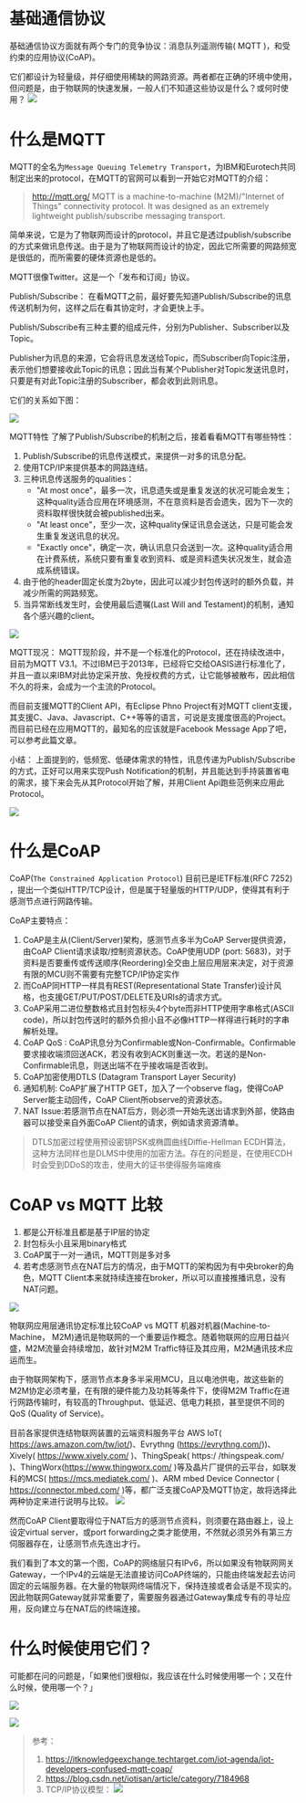 
# 基础通信协议
基础通信协议方面就有两个专门的竞争协议：消息队列遥测传输( MQTT )，和受约束的应用协议(CoAP)。

它们都设计为轻量级，并仔细使用稀缺的网路资源。两者都在正确的环境中使用，但问题是，由于物联网的快速发展，一般人们不知道这些协议是什么？或何时使用？
![](assets/markdown-img-paste-20190919125005795.png)


# 什么是MQTT

MQTT的全名为`Message Queuing Telemetry Transport`，为IBM和Eurotech共同制定出来的protocol，在MQTT的官网可以看到一开始它对MQTT的介绍：

> http://mqtt.org/
>MQTT is a machine-to-machine (M2M)/"Internet of Things" connectivity protocol. It was designed as an extremely lightweight publish/subscribe messaging transport.

简单来说，它是为了物联网而设计的protocol，并且它是透过publish/subscribe的方式来做讯息传送。由于是为了物联网而设计的协定，因此它所需要的网路频宽是很低的，而所需要的硬体资源也是低的。

MQTT很像Twitter。这是一个「发布和订阅」协议。

Publish/Subscribe：
在看MQTT之前，最好要先知道Publish/Subscribe的讯息传送机制为何，这样之后在看其协定时，才会更快上手。

Publish/Subscribe有三种主要的组成元件，分别为Publisher、Subscriber以及Topic。

Publisher为讯息的来源，它会将讯息发送给Topic，而Subscriber向Topic注册，表示他们想要接收此Topic的讯息；因此当有某个Publisher对Topic发送讯息时，只要是有对此Topic注册的Subscriber，都会收到此则讯息。

它们的关系如下图：

![](assets/markdown-img-paste-20190919125157283.png)

MQTT特性
了解了Publish/Subscribe的机制之后，接着看看MQTT有哪些特性：

1. Publish/Subscribe的讯息传送模式，来提供一对多的讯息分配。
2. 使用TCP/IP来提供基本的网路连结。
3. 三种讯息传送服务的qualities：
    - "At most once"，最多一次，讯息遗失或是重复发送的状况可能会发生；这种quality适合应用在环境感测，不在意资料是否会遗失，因为下一次的资料取样很快就会被published出来。
    - "At least once"，至少一次，这种quality保证讯息会送达，只是可能会发生重复发送讯息的状况。
    - "Exactly once"，确定一次，确认讯息只会送到一次。这种quality适合用在计费系统，系统只要有重复收到资料、或是资料遗失状况发生，就会造成系统错误。
4. 由于他的header固定长度为2byte，因此可以减少封包传送时的额外负载，并减少所需的网路频宽。
5. 当异常断线发生时，会使用最后遗嘱(Last Will and Testament)的机制，通知各个感兴趣的client。

![](assets/markdown-img-paste-20190919125247251.png)


MQTT现况：
MQTT现阶段，并不是一个标准化的Protocol，还在持续改进中，目前为MQTT V3.1。不过IBM已于2013年，已经将它交给OASIS进行标准化了，并且一直以来IBM对此协定采开放、免授权费的方式，让它能够被散布，因此相信不久的将来，会成为一个主流的Protocol。

而目前支援MQTT的Client API，有Eclipse Phno Project有对MQTT client支援，其支援C、Java、Javascript、C++等等的语言，可说是支援度很高的Project。而目前已经在应用MQTT的，最知名的应该就是Facebook Message App了吧，可以参考此篇文章。

小结：
上面提到的，低频宽、低硬体需求的特性，讯息传递为Publish/Subscribe的方式，正好可以用来实现Push Notification的机制，并且能达到手持装置省电的需求，接下来会先从其Protocol开始了解，并用Client Api跑些范例来应用此Protocol。

![](assets/markdown-img-paste-20190919125315702.png)


# 什么是CoAP
CoAP(`The Constrained Application Protocol`) 目前已是IETF标准(RFC 7252) ，提出一个类似HTTP/TCP设计，但是属于轻量版的HTTP/UDP，使得其有利于感测节点进行网路传输。

CoAP主要特点：
1. CoAP是主从(Client/Server)架构，感测节点多半为CoAP Server提供资源，由CoAP Client请求读取/控制资源状态。CoAP使用UDP (port: 5683)，对于资料是否要重传或传送顺序(Reordering)全交由上层应用层来决定，对于资源有限的MCU则不需要有完整TCP/IP协定实作
2. 而CoAP同HTTP一样具有REST(Representational State Transfer)设计风格，也支援GET/PUT/POST/DELETE及URIs的请求方式。
3. CoAP采用二进位整数格式且封包标头4个byte而非HTTP使用字串格式(ASCII code)，所以封包传送时的额外负担小且不必像HTTP一样得进行耗时的字串解析处理。
4. CoAP QoS : CoAP讯息分为Confirmable或Non-Confirmable。Confirmable要求接收端须回送ACK，若没有收到ACK则重送一次。若送的是Non-Confirmable讯息，则送出端不在乎接收端是否收到。
5. CoAP加密使用DTLS (Datagram Transport Layer Security)
6. 通知机制: CoAP扩展了HTTP GET，加入了一个observe flag，使得CoAP Server能主动回传，CoAP Client所observe的资源状态。
7. NAT Issue:若感测节点在NAT后方，则必须一开始先送出请求到外部，使路由器可以接受来自外面CoAP Client的请求，例如请求资源清单。

> DTLS加密过程使用预设密钥PSK或椭圆曲线Diffie-Hellman ECDH算法，这种方法同样也是DLMS中使用的加密方法。存在的问题是，在使用ECDH时会受到DDoS的攻击，使用大的证书使得服务端瘫痪

# CoAP vs MQTT 比较
1. 都是公开标准且都是基于IP层的协定
2. 封包标头小且采用binary格式
3. CoAP属于一对一通讯，MQTT则是多对多
4. 若考虑感测节点在NAT后方的情况，由于MQTT的架构因为有中央broker的角色，MQTT Client本来就持续连接在broker，所以可以直接推播讯息，没有NAT问题。

![](assets/markdown-img-paste-20190919125428423.png)

物联网应用层通讯协定标准比较CoAP vs MQTT
机器对机器(Machine-to-Machine， M2M)通讯是物联网的一个重要运作概念。随着物联网的应用日益兴盛，M2M流量会持续增加，故针对M2M Traffic特征及其应用，M2M通讯技术应运而生。

由于物联网架构下，感测节点本身多半采用MCU，且以电池供电，故这些新的M2M协定必须考量，在有限的硬件能力及功耗等条件下，使得M2M Traffic在进行网路传输时，有较高的Throughput、低延迟、低电力耗损，甚至提供不同的QoS (Quality of Service)。

目前各家提供连结物联网装置的云端资料服务平台
AWS IoT( https://aws.amazon.com/tw/iot/)、Evrythng (https://evrythng.com/))、Xively( https://www.xively.com/ )、ThingSpeak( https:/ /thingspeak.com/ )、ThingWorx(https://www.thingworx.com/ )等及晶片厂提供的云平台，如联发科的MCS( https://mcs.mediatek.com/ )、ARM mbed Device Connector ( https://connector.mbed.com/ )等，都广泛支援CoAP及MQTT协定，故将选择此两种协定来进行说明与比较。
![](assets/markdown-img-paste-2019091912544733.png)

然而CoAP Client要取得位于NAT后方的感测节点资料，则须要在路由器上，设上设定virtual server，或port forwarding之类才能使用，不然就必须另外有第三方伺服器存在，让感测节点先连出才行。

我们看到了本文的第一个图，CoAP的网络层只有IPv6，所以如果没有物联网网关Gateway，一个IPv4的云端是无法直接访问CoAP终端的，只能由终端发起去访问固定的云端服务器。在大量的物联网终端情况下，保持连接或者会话是不现实的。因此物联网Gateway就非常重要了，需要服务器通过Gateway集成专有的寻址应用，反向建立与在NAT后的终端连接。

# 什么时候使用它们？
可能都在问的问题是，「如果他们很相似，我应该在什么时候使用哪一个；又在什么时候，使用哪一个？」

![](assets/markdown-img-paste-20190919125522446.png)

![](assets/markdown-img-paste-20190919125534335.png)






> 参考：
> 1. https://itknowledgeexchange.techtarget.com/iot-agenda/iot-developers-confused-mqtt-coap/
> 2. https://blog.csdn.net/iotisan/article/category/7184968
> 3. TCP/IP协议模型： ![](assets/markdown-img-paste-2019091912485633.png)
